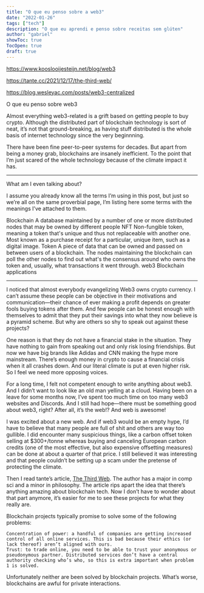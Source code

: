 ```yaml
---
title: "O que eu penso sobre a web3"
date: "2022-01-26"
tags: ["tech"]
description: "O que eu aprendi e penso sobre receitas sem glúten"
author: "gabriel"
showToc: true
TocOpen: true
draft: true
---
```


https://www.kooslooijesteijn.net/blog/web3

https://tante.cc/2021/12/17/the-third-web/

https://blog.wesleyac.com/posts/web3-centralized

O que eu penso sobre web3

Almost everything web3-related is a grift based on getting people to buy crypto. Although the distributed part of blockchain technology is sort of neat, it’s not that ground-breaking, as having stuff distributed is the whole basis of internet technology since the very beginnning.

There have been fine peer-to-peer systems for decades. But apart from being a money grab, blockchains are insanely inefficient. To the point that I’m just scared of the whole technology because of the climate impact it has.

---

What am I even talking about?

I assume you already know all the terms I’m using in this post, but just so we’re all on the same proverbial page, I’m listing here some terms with the meanings I’ve attached to them.

Blockchain
    A database maintained by a number of one or more distributed nodes that may be owned by different people
NFT
    Non-fungible token, meaning a token that's unique and thus not replaceable with another one. Most known as a purchase receipt for a particular, unique item, such as a digital image.
Token
    A piece of data that can be owned and passed on between users of a blockchain. The nodes maintaining the blockchain can poll the other nodes to find out what's the consensus around who owns the token and, usually, what transactions it went through.
web3
    Blockchain applications 

---

I noticed that almost everybody evangelizing Web3 owns crypto currency. I can’t assume these people can be objective in their motivations and communication—their chance of ever making a profit depends on greater fools buying tokens after them. And few people can be honest enough with themselves to admit that they put their savings into what they now believe is a pyramid scheme. But why are others so shy to speak out against these projects?

One reason is that they do not have a financial stake in the situation. They have nothing to gain from speaking out and only risk losing friendships. But now we have big brands like Adidas and CNN making the hype more mainstream. There’s enough money in crypto to cause a financial crisis when it all crashes down. And our literal climate is put at even higher risk. So I feel we need more opposing voices.

For a long time, I felt not competent enough to write anything about web3. And I didn’t want to look like an old man yelling at a cloud. Having been on a leave for some months now, I’ve spent too much time on too many web3 websites and Discords. And I still had hope—there must be something good about web3, right? After all, it’s the web!? And web is awesome!

I was excited about a new web. And if web3 would be an empty hype, I’d have to believe that many people are full of shit and others are way too gullible. I did encounter many suspicious things, like a carbon offset token selling at $300+/tonne whereas buying and canceling European carbon credits (one of the most effective, but also expensive offsetting measures) can be done at about a quarter of that price. I still believed it was interesting and that people couldn’t be setting up a scam under the pretense of protecting the climate.

Then I read tante’s article, [The Third Web](LINK). The author has a major in comp sci and a minor in philosophy. The article rips apart the idea that there’s anything amazing about blockchain tech. Now I don’t have to wonder about that part anymore, it’s easier for me to see these projects for what they really are.

Blockchain projects typically promise to solve some of the following problems:

    Concentration of power: a handful of companies are getting increased control of all online services. This is bad because their ethics (or lack thereof) aren’t aligned with ours.
    Trust: to trade online, you need to be able to trust your anonymous or pseudonymous partner. Distributed services don’t have a central authority checking who’s who, so this is extra important when problem 1 is solved.

Unfortunately neither are been solved by blockchain projects. What’s worse, blockchains are awful for private interactions.